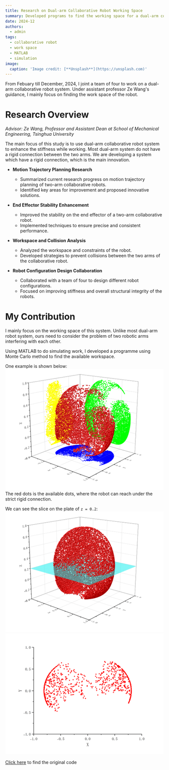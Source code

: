 ```yaml
---
title: Research on Dual-arm Collaborative Robot Working Space
summary: Developed programs to find the working space for a dual-arm collaborative robot system
date: 2024-12
authors:
  - admin
tags:
  - collaborative robot
  - work space
  - MATLAB
  - simulation
image:
  caption: 'Image credit: [**Unsplash**](https://unsplash.com)'
---
```


From Febuary till December, 2024, I joint a team of four to work on a dual-arm collaborative robot system. 
Under assistant professor Ze Wang's guidance, I mainly focus on finding the work space of the robot.

# Research Overview
*Advisor: Ze Wang, Professor and Assistant Dean at School of Mechanical Engineering, Tsinghua University*

The main focus of this study is to use dual-arm collaborative robot system to enhance the stiffness while working. Most dual-arm system do not have a rigid connection between the two arms. We are developing a system which have a rigid connection, which is the main innovation.

- **Motion Trajectory Planning Research**
  - Summarized current research progress on motion trajectory planning of two-arm collaborative robots.
  - Identified key areas for improvement and proposed innovative solutions.

- **End Effector Stability Enhancement**
  - Improved the stability on the end effector of a two-arm collaborative robot.
  - Implemented techniques to ensure precise and consistent performance.

- **Workspace and Collision Analysis**
  - Analyzed the workspace and constraints of the robot.
  - Developed strategies to prevent collisions between the two arms of the collaborative robot.

- **Robot Configuration Design Collaboration**
  - Collaborated with a team of four to design different robot configurations.
  - Focused on improving stiffness and overall structural integrity of the robots.

# My Contribution
I mainly focus on the working space of this system. Unlike most dual-arm robot system, ours need to consider the problem of two robotic arms interfering with each other.

Using MATLAB to do simulating work, I developed a programme using Monte Carlo method to find the available workspace.

One example is shown below:
![Example Picture](mood2-0.6.png)
The red dots is the available dots, where the robot can reach under the strict rigid connection.

We can see the slice on the plate of `z = 0.2`:
![Example Picture](mood1-0.3-0.2slice.png)
![Example Picture](mood2-0.6-0.2section.png)

[Click here](https://cloud.tsinghua.edu.cn/d/ea81f9defecc4959af53/) to find the original code